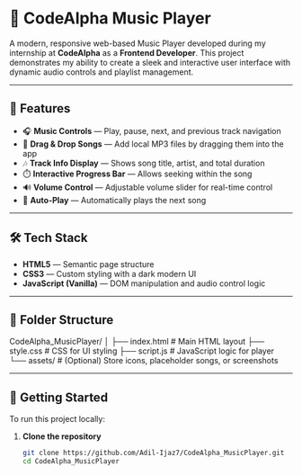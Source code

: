 # 🎵 CodeAlpha Music Player

A modern, responsive web-based Music Player developed during my internship at **CodeAlpha** as a **Frontend Developer**. This project demonstrates my ability to create a sleek and interactive user interface with dynamic audio controls and playlist management.

---

## 📌 Features

- 🎧 **Music Controls** — Play, pause, next, and previous track navigation
- 📂 **Drag & Drop Songs** — Add local MP3 files by dragging them into the app
- 🎶 **Track Info Display** — Shows song title, artist, and total duration
- ⏱️ **Interactive Progress Bar** — Allows seeking within the song
- 🔊 **Volume Control** — Adjustable volume slider for real-time control
- 🔁 **Auto-Play** — Automatically plays the next song

---

## 🛠️ Tech Stack

- **HTML5** — Semantic page structure
- **CSS3** — Custom styling with a dark modern UI
- **JavaScript (Vanilla)** — DOM manipulation and audio control logic

---

## 📁 Folder Structure

CodeAlpha_MusicPlayer/
│
├── index.html # Main HTML layout
├── style.css # CSS for UI styling
├── script.js # JavaScript logic for player
└── assets/ # (Optional) Store icons, placeholder songs, or screenshots


---

## 🚀 Getting Started

To run this project locally:

1. **Clone the repository**
   ```bash
   git clone https://github.com/Adil-Ijaz7/CodeAlpha_MusicPlayer.git
   cd CodeAlpha_MusicPlayer




